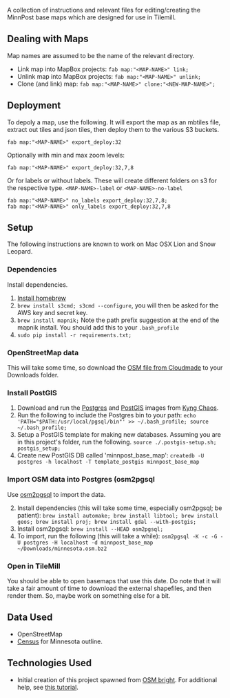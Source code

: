A collection of instructions and relevant files for editing/creating the MinnPost base
maps which are designed for use in Tilemill.

## Dealing with Maps

Map names are assumed to be the name of the relevant directory.

 - Link map into MapBox projects: ```fab map:"<MAP-NAME>" link;```
 - Unlink map into MapBox projects: ```fab map:"<MAP-NAME>" unlink;```
 - Clone (and link) map: ```fab map:"<MAP-NAME>" clone:"<NEW-MAP-NAME>";```
 
## Deployment

To depoly a map, use the following.  It will export the map as an mbtiles file,
extract out tiles and json tiles, then deploy them to the various
S3 buckets.

```
fab map:"<MAP-NAME>" export_deploy:32
```

Optionally with min and max zoom levels:

```
fab map:"<MAP-NAME>" export_deploy:32,7,8
```

Or for labels or without labels.  These will create different folders on s3
for the respective type.  ```<MAP-NAME>-label``` or ```<MAP-NAME>-no-label```

```
fab map:"<MAP-NAME>" no_labels export_deploy:32,7,8;
fab map:"<MAP-NAME>" only_labels export_deploy:32,7,8
```

## Setup

The following instructions are known to work on Mac OSX Lion and Snow Leopard.

### Dependencies

Install dependencies.

1. [Install homebrew](https://github.com/mxcl/homebrew/wiki/installation)
2. ```brew install s3cmd; s3cmd --configure```, you will then be asked for the AWS key and secret key.
3. ```brew install mapnik;```  Note the path prefix suggestion at the end of the mapnik install.  You should add this to your ```.bash_profile```
4. ```sudo pip install -r requirements.txt;```

### OpenStreetMap data

This will take some time, so download the [OSM file from Cloudmade](http://downloads.cloudmade.com/americas/northern_america/united_states/minnesota/minnesota.osm.bz2) to your Downloads folder.

### Install PostGIS

1.  Download and run the [Postgres](http://www.kyngchaos.com/files/software/postgresql/PostgreSQL-9.1.2-1.dmg) and [PostGIS](http://www.kyngchaos.com/files/software/postgresql/PostGIS-1.5.3-2.dmg) images from [Kyng Chaos](http://www.kyngchaos.com/software/postgres).
2.  Run the following to include the Postgres bin to your path: ```echo 'PATH="$PATH:/usr/local/pgsql/bin"' >> ~/.bash_profile; source ~/.bash_profile;```
3.  Setup a PostGIS template for making new databases.  Assuming you are in this project's folder, run the following.  ```source ./.postgis-setup.sh; postgis_setup;```
4.  Create new PostGIS DB called 'minnpost_base_map':  ```createdb -U postgres -h localhost -T template_postgis minnpost_base_map```

### Import OSM data into Postgres (osm2pgsql

Use [osm2pgsql](https://wiki.openstreetmap.org/wiki/Osm2pgsql#Mac_OS_X) to import the data.

2.  Install dependencies (this will take some time, especially osm2pgsql; be patient): ```brew install automake; brew install libtool; brew install geos; brew install proj; brew install gdal --with-postgis;```
3.  Install osm2pgsql: ```brew install --HEAD osm2pgsql;```
4.  To import, run the following (this will take a while): ```osm2pgsql -K -c -G -U postgres -H localhost -d minnpost_base_map ~/Downloads/minnesota.osm.bz2```

### Open in TileMill

You should be able to open basemaps that use this date.  Do note that it will take a fair amount of time
to download the external shapefiles, and then render them.  So, maybe work on something else for a bit.

## Data Used

 - OpenStreetMap
 - [Census](http://www.census.gov/geo/www/cob/st2000.html) for Minnesota outline.
 
## Technologies Used

 - Initial creation of this project spawned from [OSM bright](https://github.com/mapbox/osm-bright).  For additional help, see [this tutorial](http://mapbox.com/tilemill/docs/guides/osm-bright-mac-quickstart/).
